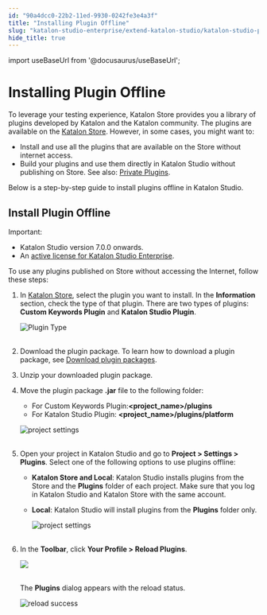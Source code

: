 ```yaml
---
id: "90a4dcc0-22b2-11ed-9930-0242fe3e4a3f"
title: "Installing Plugin Offline"
slug: "katalon-studio-enterprise/extend-katalon-studio/katalon-studio-plugins/installing-plugin-offline"
hide_title: true
---
```

import useBaseUrl from '@docusaurus/useBaseUrl';

    

# <a id="id" class="anchor_top_offset"/><a id="ariaid-title1" class="anchor_top_offset"/>Installing Plugin Offline

    
      
<p xmlns="http://www.w3.org/1999/xhtml" className="p">To leverage your testing experience, Katalon Store provides you   a library of plugins developed by Katalon and the Katalon   community. The plugins are available on the <a className="xref j-external-link" href="https://store.katalon.com/" target="_blank">Katalon Store</a>. However, in   some cases, you might want to:</p> 
      
<ul xmlns="http://www.w3.org/1999/xhtml" className="ul">   <li className="li">Install and use all the plugins that are available on the Store     without internet access.</li>   <li className="li">Build your plugins and use them directly in Katalon Studio     without publishing on Store. See also: <a className="xref" href="/docs/katalon-studio-enterprise/extend-katalon-studio/katalon-studio-plugins/using-plugins#id_5">Private       Plugins</a>.</li> </ul> 
      
<p xmlns="http://www.w3.org/1999/xhtml" className="p">Below is a step-by-step guide to install plugins offline in   Katalon Studio.</p> 
    
  

## <a id="id_1" class="anchor_top_offset"/>Install Plugin Offline

<div xmlns="http://www.w3.org/1999/xhtml" className="note important note_important"><span className="note__title">Important:</span> 
  <ul className="ul"><li className="li">Katalon Studio version 7.0.0 onwards.</li><li className="li">An <a className="xref" href="/docs/products-and-licenses/katalon-studio-enterprise-and-runtime-engine-licenses/license-overview">active license for Katalon Studio Enterprise</a>.</li></ul>
</div>
<p xmlns="http://www.w3.org/1999/xhtml" className="p">To use any plugins published on Store without accessing the Internet, follow these steps:</p> 
<ol xmlns="http://www.w3.org/1999/xhtml" className="ol"><li className="li">     <p className="p">In <a className="xref j-external-link" href="https://store.katalon.com/" target="_blank">Katalon Store</a>, select the plugin you want to install. In the <strong className="ph b">Information</strong> section, check the type of that plugin. There are two types of plugins: <strong className="ph b">Custom Keywords Plugin</strong> and <strong className="ph b">Katalon Studio Plugin</strong>.</p>     <p className="p"> <img className="image" src={useBaseUrl("https://github.com/katalon-studio/docs-images/raw/master/katalon-studio/docs/install-offline-plugin/KS-install-plugin-offline-plugin-type.png")} alt="Plugin Type" /><br /><br />     </p>   </li><li className="li">     <p className="p">Download the plugin package. To learn how to download a plugin package, see <a className="xref" href="/docs/katalon-store/getting-started-with-katalon-store#id_6">Download plugin packages</a>.</p>   </li><li className="li">     <p className="p">Unzip your downloaded plugin package.</p>   </li><li className="li">     <p className="p">Move the plugin package <strong className="ph b">.jar</strong> file to the following folder:</p>     <ul className="ul"><li className="li">For Custom Keywords Plugin:<strong className="ph b">&lt;project_name&gt;/plugins</strong></li><li className="li"> For Katalon Studio Plugin: <strong className="ph b">&lt;project_name&gt;/plugins/platform</strong></li></ul>     <p className="p"><img className="image" src={useBaseUrl("https://github.com/katalon-studio/docs-images/raw/master/katalon-studio/docs/install-offline-plugin/KS-install-plugin-offline-platform.png")} alt="project settings" /><br /><br /></p>   </li><li className="li">     <p className="p"> Open your project in Katalon Studio and go to <strong className="ph b">Project &gt; Settings &gt; Plugins</strong>. Select one of the following options to use plugins offline: </p>     <ul className="ul"><li className="li"> <strong className="ph b">Katalon Store and Local</strong>: Katalon Studio installs plugins from the Store and the <strong className="ph b">Plugins</strong> folder of each project. Make sure that you log in Katalon Studio and Katalon Store with the same account.</li><li className="li">         <p className="p"> <strong className="ph b">Local</strong>: Katalon Studio will install plugins from the <strong className="ph b">Plugins</strong> folder only.</p>         <p className="p"> <img className="image" src={useBaseUrl("https://github.com/katalon-studio/docs-images/raw/master/katalon-studio/docs/install-offline-plugin/KS-install-plugin-offline-project%20settings.png")} alt="project settings" /><br /><br />         </p>       </li></ul>   </li><li className="li">     <p className="p">In the <strong className="ph b">Toolbar</strong>, click <strong className="ph b">Your Profile &gt; Reload Plugins</strong>.</p>     <p className="p"> <img className="image" src={useBaseUrl("https://github.com/katalon-studio/docs-images/raw/master/katalon-studio/docs/install-offline-plugin/KS-offline-plugin-reload.png")} /><br /><br />     </p>     <p className="p">The <strong className="ph b">Plugins</strong> dialog appears with the reload status.</p>     <p className="p"> <img className="image" src={useBaseUrl("https://github.com/katalon-studio/docs-images/raw/master/katalon-studio/docs/install-offline-plugin/KS-install-plugin-offline-reload-success.png")} alt="reload success" /><br /><br />     </p>   </li></ol> 
